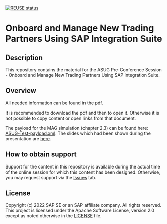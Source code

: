 [![REUSE status](https://api.reuse.software/badge/github.com/SAP-samples/teched2022-IN263)](https://api.reuse.software/info/github.com/SAP-samples/teched2022-IN263)

# Onboard and Manage New Trading Partners Using SAP Integration Suite

## Description

This repository contains the material for the ASUG Pre-Conference Session - Onboard and Manage New Trading Partners Using SAP Integration Suite.  

## Overview

All needed information can be found in the [pdf](https://github.com/TusharPra/asusprecon_b2btpm/blob/main/document/Hands_on_TPM.pdf).

<!--
(https://github.com/TusharPra/asugprecon_b2btpm/blob/main/Hands_on_TPM.pdf)
(https://github.com/SAP-samples/teched2022-IN263/blob/main/IN263%20-%20Onboard%20and%20Manage%20New%20Trading%20Partners.pdf). 
-->

It is recommended to download the pdf and then to open it. Otherwise it is not possible to copy content or open links from that document.

The payload for the MAG simulation (chapter 2.3) can be found here: [ASUG-Test-payload.xml](https://raw.githubusercontent.com/SAP-samples/teched2022-IN263/main/Teched-Test-payload.xml?token=GHSAT0AAAAAAB2EJDQ5FXX7273NUDEORCVQY3CRDDA).
The slides which had been shown during the presentation are [here](https://github.com/SAP-samples/teched2022-IN263/blob/main/IN263.pdf).

## How to obtain support

Support for the content in this repository is available during the actual time of the online session for which this content has been designed. Otherwise, you may request support via the [Issues](../../issues) tab.

## License
Copyright (c) 2022 SAP SE or an SAP affiliate company. All rights reserved. This project is licensed under the Apache Software License, version 2.0 except as noted otherwise in the [LICENSE](LICENSES/Apache-2.0.txt) file.

